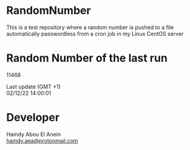 # RandomNumber    
This is a test repository where a random number is pushed to a file automatically passwordless from a cron job in my Linux CentOS server    
# Random Number of the last run   
11468
      
Last update (GMT +1)    
02/12/22 14:00:01
# Developer    
Hamdy Abou El Anein   
hamdy.aea@protonmail.com
